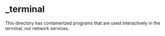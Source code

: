 # _terminal

This directory has containerized programs that are used interactively in the
terminal, not network services.

